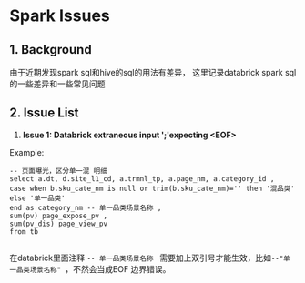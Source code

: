 # Spark Issues

## 1. Background

由于近期发现spark sql和hive的sql的用法有差异， 这里记录databrick spark sql的一些差异和一些常见问题



## 2. Issue List

1. **Issue 1: Databrick extraneous input ';'expecting \<EOF>**

Example:

```
-- 页面曝光，区分单一混 明细 
select a.dt, d.site_l1_cd, a.trmnl_tp, a.page_nm, a.category_id ,
case when b.sku_cate_nm is null or trim(b.sku_cate_nm)='' then '混品类' else '单一品类' 
end as category_nm -- 单一品类场景名称 ,
sum(pv) page_expose_pv ,
sum(pv_dis) page_view_pv 
from tb


```



在databrick里面注释  `-- 单一品类场景名称 `   需要加上双引号才能生效，比如`--"单一品类场景名称" `，不然会当成EOF 边界错误。&#x20;









